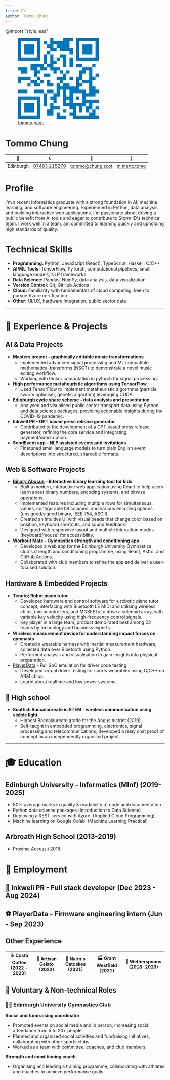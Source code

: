 ```yaml
---
title: CV
author: Tommo Chung
---
```


<link rel="stylesheet" href="style.less">
<link rel="preconnect" href="https://fonts.googleapis.com">
<link rel="preconnect" href="https://fonts.gstatic.com" crossorigin>
<link href="https://fonts.googleapis.com/css2?family=Cal+Sans&family=Lato:ital,wght@0,100;0,300;0,400;0,700;0,900;1,100;1,300;1,400;1,700;1,900&display=swap" rel="stylesheet">

@import "style.less"


<div id="header">
<figure>
  <img src="./assets/qr_blue.png" alt="Thomas Chung"/>
  <figcaption><a href="https://tommo.page">tommo.page</a></figcaption>
</figure>
<div id="header-text">
<h1>Tommo Chung</h1>

<!-- change to custom icons -->
| 📍  | 📞 | 📧 | 💬 |
|---|---|---|---|
|Edinburgh| [07483 215270](tel:+447483215270) | [tommo@chung.scot](mailto:tommo@chung.scot)| [m.me/tc.tomo](https://m.me/tc.tomo) |
</div>
</div>



# Profile
I'm a recent Informatics graduate with a strong foundation in AI, machine learning, and software engineering. Experienced in Python, data analysis, and building interactive web applications. I'm passionate about driving a public benefit from AI tools and eager to contribute to Storm ID's technical team. I work well in a team, am committed to learning quickly and upholding high standards of quality.

# Technical Skills
- **Programming:** Python, JavaScript (React), TypeScript, Haskell, C/C++
- **AI/ML Tools:** TensorFlow, PyTorch, computational pipelines, small language models, NLP frameworks
- **Data Science:** Pandas, NumPy, data analysis, data visualization
- **Version Control:** Git, GitHub Actions
- **Cloud:** Familiarity with fundamentals of cloud computing; keen to pursue Azure certification
- **Other:** UI/UX, hardware integration, public sector data

---

# 📐 Experience & Projects

## AI & Data Projects

  * **Masters project - graphically editable music transformations**
      * Implemented advanced signal processing and ML compatible mathematical transforms (NSGT) to demonstrate a novel music editing workflow.
      * Working with tensor computation in pytorch for signal processing.
  * **High performance metaheuristic algorithms using TensorFlow**
      * Used TensorFlow to implement metaheuristic algorithms (particle swarm optimiser, genetic algorithm) leveraging CUDA.
  * **[Edinburgh cycle share scheme](https://redd.it/mrbvvt) - data analysis and presentation**
      * Analysed and visualised public sector transport data using Python and data science packages, providing actionable insights during the COVID-19 pandemic.
  * **Inkwell PR - GPT based press release generator**
      * Contributed to the development of a GPT based press release generator, refining the core service and integrating payment/subscription.
  * **SendEvent app - NLP assisted events and invitations**
      * Finetuned small language models to turn plain English event descriptions into structured, shareable formats.

## Web & Software Projects

  * **[Binary Abacus](https://tommo.page/abacus) - Interactive binary learning tool for kids** 
      * Built a modern, interactive web application using React to help users learn about binary numbers, encoding systems, and bitwise operations.
      * Implemented features including multiple rows for simultaneous values, configurable bit columns, and various encoding options (unsigned/signed binary, IEEE 754, ASCII).
      * Created an intuitive UI with visual beads that change color based on position, keyboard shortcuts, and sound feedback.
      * Designed with responsive layout and multiple interaction modes (keyboard/mouse) for accessibility.
  * **[Workout Mate](https://workout.tommo.page) - Gymnastics strength and conditioning app** 
      * Developed a web app for the Edinburgh University Gymnastics club's strength and conditioning programme, using React, Astro, and GitHub Actions.
      * Collaborated with club members to refine the app and deliver a user-focused solution.

## Hardware & Embedded Projects

  * **Tenuto; Robot piano tutor** 
      * Developed hardware and control software for a robotic piano tutor concept, interfacing with Bluetooth LE MIDI and utilising wireless chips, microcontrollers, and MOSFETs to drive a solenoid array, with variable key velocity using high-frequency control signals.
      * Key player in a large team; product demo rated best among 23 teams by technology and business experts.
  * **Wireless measurement device for understanding impact forces on gymnasts** 
      * Created a wearable harness with inertial measurement hardware, collected data over Bluetooth using Python.
      * Performed analysis and visualisation to gain insights into physical preparation.
  * [PlayerData](https://www.playerdata.com) - Full SoC emulation for driver code testing
      * Developed virtual driver testing for sports wearables using C/C++ on ARM chips.
      * Learnt about realtime and low power systems.

## 🏫 High school

  * **Scottish Baccalaureate in STEM - wireless communication using visible light** 
      * Highest Baccalaureate grade for the Angus district (2019).
      * Self-taught in embedded programming, electronics, signal processing and telecommunications; developed a relay chat proof of concept as an independently organised project.

---

# 🎓 Education

## Edinburgh University - Informatics (MInf) (2019-2025)
- 80% average marks in quality & readability of code and documentation.
- Python data science packages (Introduction to Data Science)
- Deploying a REST service with Azure. (Applied Cloud Programming)
- Machine learning on Google Colab. (Machine Learning Practical)

## Arbroath High School (2013-2019) 
- Proxime Accessit 2018.

# 💼 Employment

## 📝 Inkwell PR - Full stack developer (Dec 2023 - Aug 2024)

## ⚽ PlayerData - Firmware engineering intern (Jun - Sep 2023)


## Other Experience
|☕ **Costa Coffee (2022 - 2023)** |🍦 **Artisan Gelato (2022)** |🍪 **Nairn's Oatcakes (2021)** |🏭 **Grant Westfield (2021)** | 🍴 **Wetherspoons (2018-2019)** |
|-|-|-|-|-|


## 🤝 Voluntary & Non-technical Roles

### 🤸‍♂️ Edinburgh University Gymnastics Club

**Social and fundraising coordinator**
- Promoted events on social media and in person, increasing social attendance from 5 to 20+ people.
- Planned and organised social activities and fundraising initiatives, collaborating with other sports clubs.
- Worked as a team with committee, coaches, and club members.

**Strength and conditioning coach**
- Organising and leading a training programme, collaborating with athletes and coaches to achieve performance goals.
